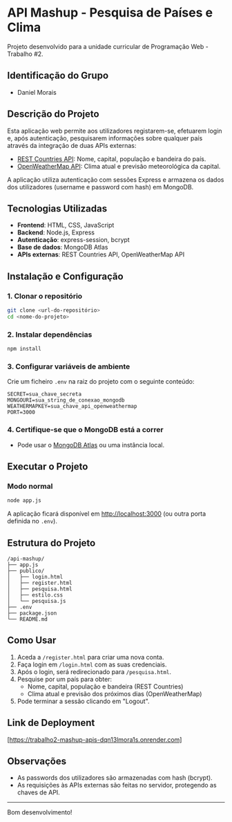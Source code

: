 # API Mashup - Pesquisa de Países e Clima

Projeto desenvolvido para a unidade curricular de Programação Web - Trabalho #2.

## Identificação do Grupo

* Daniel Morais

## Descrição do Projeto

Esta aplicação web permite aos utilizadores registarem-se, efetuarem login e, após autenticação, pesquisarem informações sobre qualquer país através da integração de duas APIs externas:

* [REST Countries API](https://restcountries.com): Nome, capital, população e bandeira do país.
* [OpenWeatherMap API](https://openweathermap.org/): Clima atual e previsão meteorológica da capital.

A aplicação utiliza autenticação com sessões Express e armazena os dados dos utilizadores (username e password com hash) em MongoDB.

## Tecnologias Utilizadas

* **Frontend**: HTML, CSS, JavaScript
* **Backend**: Node.js, Express
* **Autenticação**: express-session, bcrypt
* **Base de dados**: MongoDB Atlas
* **APIs externas**: REST Countries API, OpenWeatherMap API

## Instalação e Configuração

### 1. Clonar o repositório

```bash
git clone <url-do-repositório>
cd <nome-do-projeto>
```

### 2. Instalar dependências

```bash
npm install
```

### 3. Configurar variáveis de ambiente

Crie um ficheiro `.env` na raiz do projeto com o seguinte conteúdo:

```env
SECRET=sua_chave_secreta
MONGOURI=sua_string_de_conexao_mongodb
WEATHERMAPKEY=sua_chave_api_openweathermap
PORT=3000
```

### 4. Certifique-se que o MongoDB está a correr

* Pode usar o [MongoDB Atlas](https://www.mongodb.com/cloud/atlas) ou uma instância local.

## Executar o Projeto

### Modo normal

```bash
node app.js
```

A aplicação ficará disponível em [http://localhost:3000](http://localhost:3000) (ou outra porta definida no `.env`).

## Estrutura do Projeto

```
/api-mashup/
├── app.js
├── publico/
│   ├── login.html
│   ├── register.html
│   ├── pesquisa.html
│   ├── estilo.css
│   └── pesquisa.js
├── .env
├── package.json
└── README.md
```

## Como Usar

1. Aceda a `/register.html` para criar uma nova conta.
2. Faça login em `/login.html` com as suas credenciais.
3. Após o login, será redirecionado para `/pesquisa.html`.
4. Pesquise por um país para obter:
   * Nome, capital, população e bandeira (REST Countries)
   * Clima atual e previsão dos próximos dias (OpenWeatherMap)
5. Pode terminar a sessão clicando em "Logout".

## Link de Deployment

[https://trabalho2-mashup-apis-dqn13lmora1s.onrender.com]

## Observações

* As passwords dos utilizadores são armazenadas com hash (bcrypt).
* As requisições às APIs externas são feitas no servidor, protegendo as chaves de API.

---

Bom desenvolvimento!

